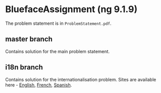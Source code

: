 # BluefaceAssignment (ng 9.1.9)

The problem statement is in `ProblemStatement.pdf`.

## master branch

Contains solution for the main problem statement.

## i18n branch

Contains solution for the internationalisation problem. Sites are available here - [English](https://ng-i18n.web.app/), [French](https://fr-ng-i18n.web.app/), [Spanish](https://es-ng-i18n.web.app/).
